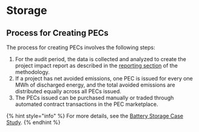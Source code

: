 # Storage

## Process for Creating PECs <a href="#heading-h.3fqxosmq6xnn" id="heading-h.3fqxosmq6xnn"></a>

The process for creating PECs involves the following steps:

1. For the audit period, the data is collected and analyzed to create the project impact report as described in the [reporting section](https://app.gitbook.com/o/T49SBN1HvvV7wKIQcGSo/s/B3tcjQIEErb6Nqt143QY/~/changes/28/methodology/project-reporting/storage) of the methodology. &#x20;
2. If a project has net avoided emissions, one PEC is issued for every one MWh of discharged energy, and the total avoided emissions are distributed equally across all PECs issued.
3. The PECs issued can be purchased manually or traded through automated contract transactions in the PEC marketplace.

{% hint style="info" %}
For more details, see the [Battery Storage Case Study](../../../case-studies/sample-battery-storage-project.md).&#x20;
{% endhint %}
